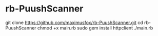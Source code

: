 # rb-PuushScanner
git clone https://github.com/maximusfox/rb-PuushScanner.git
cd rb-PuushScanner
chmod +x main.rb
sudo gem install httpclient
./main.rb
